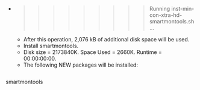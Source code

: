 * >>>>>>>>> Running inst-min-con-xtra-hd-smartmontools.sh ...
  * After this operation, 2,076 kB of additional disk space will be used.
  * Install smartmontools.
  * Disk size = 2173840K. Space Used = 2660K. Runtime = 00:00:00:00.
  * The following NEW packages will be installed:
  ```bash
smartmontools
  ```
